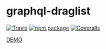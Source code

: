 # graphql-draglist

[![Travis][build-badge]][build]
[![npm package][npm-badge]][npm]
[![Coveralls][coveralls-badge]][coveralls]

[DEMO](https://armintaheri.github.io/graphql-draglist)

[build-badge]: https://img.shields.io/travis/user/repo/master.png?style=flat-square
[build]: https://travis-ci.org/user/repo

[npm-badge]: https://img.shields.io/npm/v/npm-package.png?style=flat-square
[npm]: https://www.npmjs.org/package/npm-package

[coveralls-badge]: https://img.shields.io/coveralls/user/repo/master.png?style=flat-square
[coveralls]: https://coveralls.io/github/user/repo
